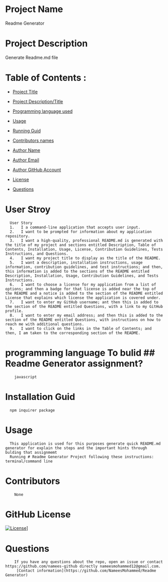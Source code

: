 
  # Project Name
  Readme Generator
  # Project Description
        
  Generate Readme.md file 
        
  # Table of Contents :

        
  *  [Project Title](#title)     
  *  [Project Description/Title](#Description)
  
  *  [Programming language used](#Lang)
  *  [Usage](#use)
  *  [Running Guid](#run)
  *  [Contributors names](#Contribution)
  *  [Author Name](#Author)
  *  [Author Email](#AuthorE)
  *  [Author GitHub Account](#AuthorG)
  * [License](#license)
  * [Questions](#Author)
        

  # User Stroy
      User Story
      1.   I a command-line application that accepts user input.
      2.   I want to be prompted for information about my application repository.
      3.   I want a high-quality, professional README.md is generated with the title of my project and sections entitled Description, Table of Contents, Installation, Usage, License, Contribution Guidelines, Tests Instructions, and Questions.
      4.   I want my project title to display as the title of the README.
      5.   I want a description, installation instructions, usage information, contribution guidelines, and test instructions; and then, this information is added to the sections of the README entitled Description, Installation, Usage, Contribution Guidelines, and Tests Instructions.
      6.   I want to choose a license for my application from a list of options; and then a badge for that license is added near the top of the README and a notice is added to the section of the README entitled License that explains which license the application is covered under.  
      7.   I want to enter my GitHub username; ant then this is added to the section of the README entitled Questions, with a link to my GitHub profile.
      8.   I want to enter my email address; and then this is added to the section of the README entitled Questions, with instructions on how to reach me with additional questions.
      9.   I want to click on the links in the Table of Contents; and then, I am taken to the corresponding section of the README.
        
        

  # programming language To bulid ## Readme Generator  assignment?
        javascript

  # Installation Guid 
      npm inquirer package

  # Usage
        
      This application is used for this purposes generate quick README.md generator for explain the steps and the important hints through bulding that assignmemt 
      Running # Readme Generator Project following these instructions: terminal/command line


  # Contributors
        None
        
  # GitHub License
  [![License](https://img.shields.io/badge/License-GPL%202.0-blue.svg)](https://opensource.org/licenses/GPL)]


        
        
  # Questions
        
        If you have any questions about the repo, open an issue or contact https://github.com/namees-github directly nameesmohammed12@gmail.com.
         [Contact information](https://github.com/NameesMohammed/Readme Generator)
        
        
        